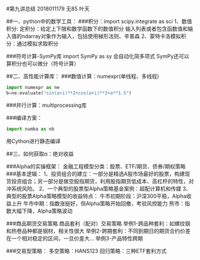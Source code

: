 #第九讲总结
2018011179 无85 叶天

##一、python中的数学工具：
###积分：import scipy.integrate as sci
1、数值积分:
	定积分：给定上下限和数学函数下的数值积分
	输入列表或者包含函数值和输入值的ndarray对象作为输入，包括使用梯形法则、辛普森
2、蒙特卡洛模拟积分：通过模拟求取积分

###符号计算-SymPy库 import SymPy as sy
会自动化简多项式
SymPy还可以算积分也可以微分（符号计算）

##二、高性能计算库：
###数值计算：numexpr(单线程、多线程)

```python
import numexpr as ne
b=ne.evaluate("sin(a+i)**2+cos(a+i)**2+a**1.5")
```
###并行计算：multiprocessing库

###编译方案：
```python
import numba as nb
```
用Cython进行静态编译

##三、如何获取α：绝对收益

###Alpha的实操框架：
	金融工程模型分类：股票、ETF/期货、债券/期权策略
###基本逻辑：
1、投资组合的建立：一部分是精选A股市场最好的股票，构建现货投资组合；另一部分是做空股指期货，利用股指期货低成本、高杠杆的特性，对冲系统风险。
2、一个典型的股票型Alpha策略基金案例：超配计算机和传媒
3、典型的股票Alpha策略模型的收益特点：
牛市初期阶段：沪深300平稳，Alpha收益上升
牛市中期：指数涨挺好，但Alpha策略开始回撤，考验风控能力
熊市：指数大幅下降，Alpha策略波动

###商品期货交易策略
商品套利（配对）交易策略
举例1-跨品种套利：如螺纹钢和热卷品种都是钢材，相关性很大
举例2-跨期套利：不同到期日的期货合约价差在一个相对稳定的区间，一旦价差大...
举例3-产品特性跨期

###交易型策略：
多空策略：HANS123
回归策略：三种ETF套利方式




